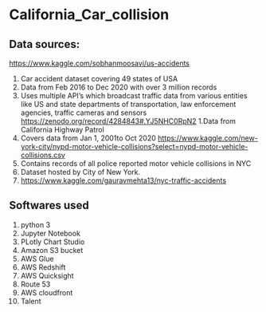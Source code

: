 # California_Car_collision
## Data sources:
https://www.kaggle.com/sobhanmoosavi/us-accidents
1. Car accident dataset covering 49 states of USA
2. Data from Feb 2016 to Dec 2020 with over 3 million records
3. Uses multiple API’s which broadcast traffic data from various entities like US and state departments of transportation, law enforcement agencies, traffic cameras and sensors
https://zenodo.org/record/4284843#.YJ5NHC0RpN2
1.Data from California Highway Patrol
2. Covers data from Jan 1, 2001to Oct 2020
https://www.kaggle.com/new-york-city/nypd-motor-vehicle-collisions?select=nypd-motor-vehicle-collisions.csv
1. Contains records of all police reported motor vehicle collisions in NYC 
2. Dataset hosted by City of New York. 
3. https://www.kaggle.com/gauravmehta13/nyc-traffic-accidents

## Softwares used

1. python 3
2. Jupyter Notebook
3. PLotly Chart Studio
4. Amazon S3 bucket
5. AWS Glue
6. AWS Redshift
7. AWS Quicksight
8. Route 53
9. AWS cloudfront
10. Talent
